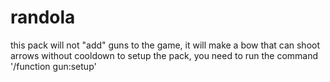 # randola
 this pack will not "add" guns to the game, it will make a bow that can shoot arrows without cooldown
 to setup the pack, you need to run the command '/function gun:setup'
